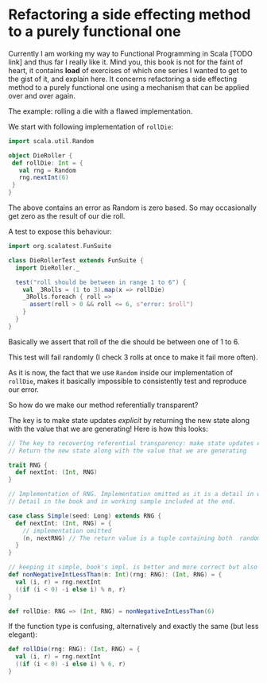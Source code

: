 Refactoring a side effecting method to a purely functional one
============

Currently I am working my way to Functional Programming in Scala [TODO link] and thus far I really like it.
Mind you, this book is not for the faint of heart, it contains **load** of exercises of which one series I wanted to get to the gist of it, and explain here.
 It concerns refactoring a side effecting method to a purely functional one using a mechanism that can be applied over and over again.

The example: rolling a die with a flawed implementation.


 We start with following implementation of `rollDie`:

 ```scala
import scala.util.Random

object DieRoller {
  def rollDie: Int = {
    val rng = Random
    rng.nextInt(6)
  }
}
```

The above contains an error as Random is zero based. So may occasionally get zero as the result of our die roll.

A test to expose this behaviour:

```scala
import org.scalatest.FunSuite

class DieRollerTest extends FunSuite {
  import DieRoller._

  test("roll should be between in range 1 to 6") {
    val _3Rolls = (1 to 3).map(x => rollDie)
    _3Rolls.foreach { roll =>
      assert(roll > 0 && roll <= 6, s"error: $roll")
    }
  }
}
```

Basically we assert that roll of the die should be between one of 1 to 6.

This test will fail randomly (I check 3 rolls at once to make it fail more often).

As it is now, the fact that we use `Random` inside our implementation of `rollDie`, makes it basically impossible to
consistently test and reproduce our error.

So how do we make our method referentially transparent?

The key is to make state updates *explicit* by returning the new state along with the value that we are generating! Here is how this looks:

```scala
// The key to recovering referential transparency: make state updates explicit.
// Return the new state along with the value that we are generating

trait RNG {
  def nextInt: (Int, RNG)
}

// Implementation of RNG. Implementation omitted as it is a detail in what we are trying to achieve.
// Detail in the book and in working sample included at the end.

case class Simple(seed: Long) extends RNG {
  def nextInt: (Int, RNG) = {
    // implementation omitted
    (n, nextRNG) // The return value is a tuple containing both  random integer and the next `RNG` state.
  }
}

// keeping it simple, book's impl. is better and more correct but also more complex
def nonNegativeIntLessThan(n: Int)(rng: RNG): (Int, RNG) = {
  val (i, r) = rng.nextInt
  ((if (i < 0) -i else i) % n, r)
}

def rollDie: RNG => (Int, RNG) = nonNegativeIntLessThan(6)

```

If the function type is confusing, alternatively and exactly the same (but less elegant):

```scala
def rollDie(rng: RNG): (Int, RNG) = {
  val (i, r) = rng.nextInt
  ((if (i < 0) -i else i) % 6, r)
}
```







